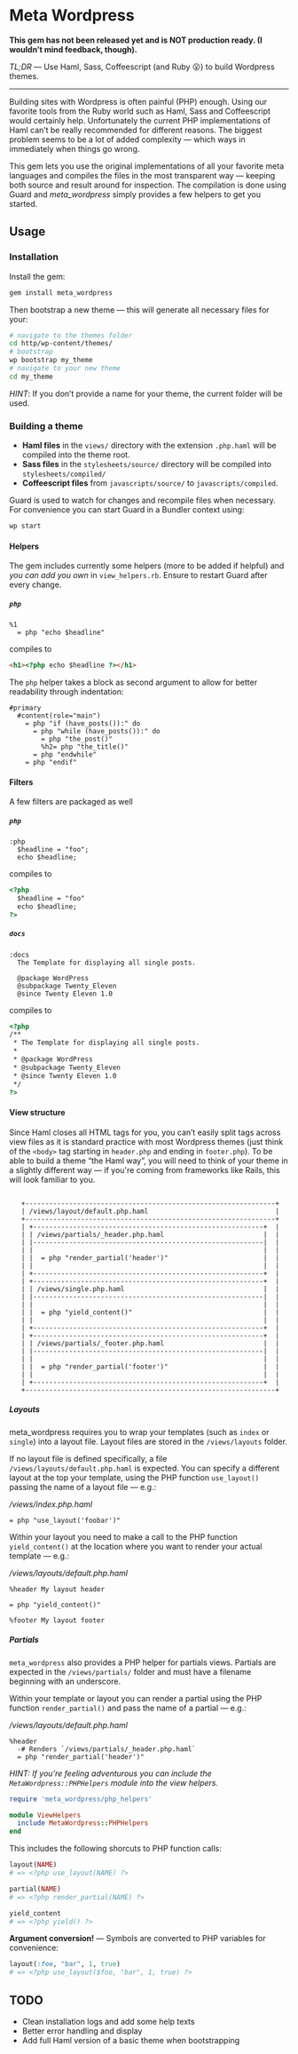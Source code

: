 # Meta Wordpress

**This gem has not been released yet and is NOT production ready. (I wouldn’t mind feedback, though).**

*TL;DR* — Use Haml, Sass, Coffeescript (and Ruby :open_mouth:) to build Wordpress themes.

***

Building sites with Wordpress is often painful (PHP) enough. Using our favorite tools from the Ruby world such as Haml, Sass and Coffeescript would certainly help.
Unfortunately the current PHP implementations of Haml can’t be really recommended for different reasons. The biggest problem seems to be a lot of added complexity — which ways in immediately when things go wrong.

This gem lets you use the original implementations of all your favorite meta languages and compiles the files in the most transparent way — keeping both source and result around for inspection. The compilation is done using Guard and *meta_wordpress* simply provides a few helpers to get you started.

## Usage

### Installation

Install the gem:

```bash
gem install meta_wordpress
```

Then bootstrap a new theme — this will generate all necessary files for your:

```bash
# navigate to the themes folder
cd http/wp-content/themes/
# bootstrap
wp bootstrap my_theme
# navigate to your new theme
cd my_theme
```

*HINT*: If you don’t provide a name for your theme, the current folder will be used.

### Building a theme

* **Haml files** in the `views/` directory with the extension `.php.haml` will be compiled into the theme root.
* **Sass files** in the `stylesheets/source/` directory will be compiled into `stylesheets/compiled/`
* **Coffeescript files** from `javascripts/source/` to `javascripts/compiled`.

Guard is used to watch for changes and recompile files when necessary. For convenience you can start Guard in a Bundler context using:

```bash
wp start
```

#### Helpers

The gem includes currently some helpers (more to be added if helpful) and *you can add you own* in `view_helpers.rb`. Ensure to restart Guard after every change.

##### `php`

```haml
%1
  = php "echo $headline"
```
compiles to

```html
<h1><?php echo $headline ?></h1>
```

The `php` helper takes a block as second argument to allow for better readability through indentation:

```haml
#primary
  #content(role="main")
    = php "if (have_posts()):" do
      = php "while (have_posts()):" do
        = php "the_post()"
        %h2= php "the_title()"
      = php "endwhile"
    = php "endif"
```

#### Filters

A few filters are packaged as well

##### `php`

```haml
:php
  $headline = "foo";
  echo $headline;
```
compiles to

```html
<?php
  $headline = "foo"
  echo $headline;
?>
```

##### `docs`

```haml
:docs
  The Template for displaying all single posts.

  @package WordPress
  @subpackage Twenty_Eleven
  @since Twenty Eleven 1.0
```
compiles to

```html
<?php
/**
 * The Template for displaying all single posts.
 *
 * @package WordPress
 * @subpackage Twenty_Eleven
 * @since Twenty Eleven 1.0
 */
?>
```

#### View structure

Since Haml closes all HTML tags for you, you can’t easily split tags across view files as it is standard practice with most Wordpress themes (just think of the `<body>` tag starting in `header.php` and ending in `footer.php`).
To be able to build a theme “the Haml way”, you will need to think of your theme in a slightly different way — if you're coming from frameworks like Rails, this will look familiar to you.

```

   +---------------------------------------------------------------+
   | /views/layout/default.php.haml                                |
   +---------------------------------------------------------------+
   | +----------------------------------------------------------+  |
   | | /views/partials/_header.php.haml                         |  |
   | |----------------------------------------------------------|  |
   | |                                                          |  |
   | |  = php "render_partial('header')"                        |  |
   | |                                                          |  |
   | +----------------------------------------------------------+  |
   | +----------------------------------------------------------+  |
   | | /views/single.php.haml                                   |  |
   | |----------------------------------------------------------|  |
   | |                                                          |  |
   | |  = php "yield_content()"                                 |  |
   | |                                                          |  |
   | +----------------------------------------------------------+  |
   | +----------------------------------------------------------+  |
   | | /views/partials/_footer.php.haml                         |  |
   | |----------------------------------------------------------|  |
   | |                                                          |  |
   | |  = php "render_partial('footer')"                        |  |
   | |                                                          |  |
   | +----------------------------------------------------------+  |
   +---------------------------------------------------------------+

```

##### Layouts

meta_wordpress requires you to wrap your templates (such as `index` or `single`) into a layout file. Layout files are stored in the `/views/layouts` folder.

If no layout file is defined specifically, a file `/views/layouts/default.php.haml`  is expected.
You can specify a different layout at the top your template, using the PHP function `use_layout()` passing the name of a layout file — e.g.:

*/views/index.php.haml*

```haml
= php "use_layout('foobar')"
```

Within your layout you need to make a call to the PHP function `yield_content()` at the location where you want to render your actual template — e.g.:

*/views/layouts/default.php.haml*

```haml
%header My layout header

= php "yield_content()"

%footer My layout footer
```

##### Partials

`meta_wordpress` also provides a PHP helper for partials views. Partials are expected in the `/views/partials/` folder and must have a filename beginning with an underscore.

Within your template or layout you can render a partial using the PHP function `render_partial()` and pass the name of a partial — e.g.:

*/views/layouts/default.php.haml*

```haml
%header
  -# Renders `/views/partials/_header.php.haml`
  = php "render_partial('header')"
```

*HINT: If you’re feeling adventurous you can include the `MetaWordpress::PHPHelpers` module into the view helpers.*

```ruby
require 'meta_wordpress/php_helpers'

module ViewHelpers
  include MetaWordpress::PHPHelpers
end
```

This includes the following shorcuts to PHP function calls:

```ruby
layout(NAME)
# => <?php use_layout(NAME) ?>

partial(NAME)
# => <?php render_partial(NAME) ?>

yield_content
# => <?php yield() ?>
```

**Argument conversion!** — Symbols are converted to PHP variables for convenience:

```ruby
layout(:foo, "bar", 1, true)
# => <?php use_layout($foo, "bar", 1, true) ?>
```

## TODO

* Clean installation logs and add some help texts
* Better error handling and display
* Add full Haml version of a basic theme when bootstrapping
